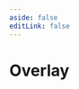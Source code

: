 ```yaml
---
aside: false
editLink: false
---
```


# Overlay

<script setup>
import Chart from '../../@views/sample/overlay/index.vue'
</script>
<Chart/>

<!--@include: @/@views/sample/overlay/index.md-->

